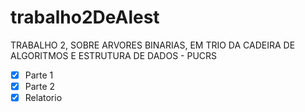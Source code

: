 # trabalho2DeAlest
TRABALHO 2, SOBRE ARVORES BINARIAS, EM TRIO DA CADEIRA DE ALGORITMOS E ESTRUTURA DE DADOS - PUCRS

- [x] Parte 1
- [x] Parte 2
- [x] Relatorio

